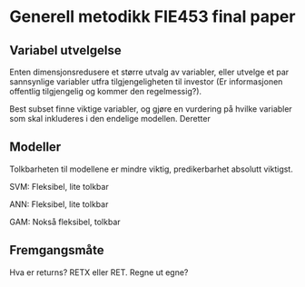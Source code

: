# Generell metodikk FIE453 final paper



## Variabel utvelgelse
Enten dimensjonsredusere et større utvalg av variabler, eller 
utvelge et par sannsynlige variabler utfra tilgjengeligheten til investor (Er informasjonen offentlig tilgjengelig og kommer den regelmessig?).

Best subset finne viktige variabler, og gjøre en vurdering på hvilke variabler som skal inkluderes i den endelige modellen.
Deretter


## Modeller 
Tolkbarheten til modellene er mindre viktig, predikerbarhet absolutt viktigst. 


SVM: Fleksibel, lite tolkbar

ANN: Fleksibel, lite tolkbar

GAM: Nokså fleksibel, tolkbar



## Fremgangsmåte

Hva er returns?
RETX eller RET. Regne ut egne?
